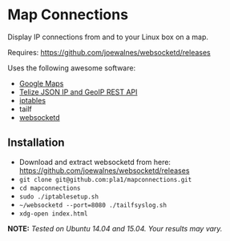 # Map Connections

Display IP connections from and to your Linux box on a map.

Requires: https://github.com/joewalnes/websocketd/releases

Uses the following awesome software:

* [Google Maps](https://developers.google.com/maps/)
* [Telize JSON IP and GeoIP REST API](http://www.telize.com)
* [iptables](http://en.wikipedia.org/wiki/Iptables)
* tailf
* [websocketd](https://github.com/joewalnes/websocketd)

## Installation

* Download and extract websocketd from here: https://github.com/joewalnes/websocketd/releases
* `git clone git@github.com:pla1/mapconnections.git`
* `cd mapconnections`
* `sudo ./iptablesetup.sh`
* `~/websocketd --port=8080 ./tailfsyslog.sh`
* `xdg-open index.html`

**NOTE:** *Tested on Ubuntu 14.04 and 15.04. Your results may vary.*
